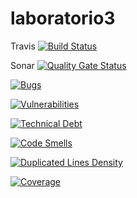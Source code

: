 # laboratorio3

Travis  [![Build Status](https://travis-ci.org/jhonatan1967/laboratorio3.svg?branch=master)](https://travis-ci.org/jhonatan1967/laboratorio3)

Sonar  [![Quality Gate Status](https://sonarcloud.io/api/project_badges/measure?project=laboratorio3&metric=alert_status)](https://sonarcloud.io/dashboard?id=laboratorio3)

[![Bugs](https://sonarcloud.io/api/project_badges/measure?project=laboratorio3&metric=bugs)](https://sonarcloud.io/dashboard?id=laboratorio3) 

[![Vulnerabilities](https://sonarcloud.io/api/project_badges/measure?project=laboratorio3&metric=vulnerabilities)](https://sonarcloud.io/dashboard?id=laboratorio3)

[![Technical Debt](https://sonarcloud.io/api/badges/measure?key=laboratorio3&amp;metric=sqale_debt_ratio)](https://sonarcloud.io/dashboard/index/laboratorio3)

[![Code Smells](https://sonarcloud.io/api/project_badges/measure?project=laboratorio3&metric=code_smells)](https://sonarcloud.io/dashboard?id=laboratorio3)

[![Duplicated Lines Density](https://sonarcloud.io/api/project_badges/measure?project=laboratorio3&metric=duplicated_lines_density)](https://sonarcloud.io/dashboard?id=laboratorio3)

[![Coverage](https://sonarcloud.io/api/project_badges/measure?project=laboratorio3&metric=coverage)](https://sonarcloud.io/dashboard?id=laboratorio3) 